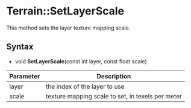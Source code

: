 # Terrain::SetLayerScale

This method sets the layer texture mapping scale.

## Syntax

- void **SetLayerScale**(const int layer, const float scale)

| Parameter | Description |
|---|---|
| layer | the index of the layer to use |
| scale | texture mapping scale to set, in texels per meter |
